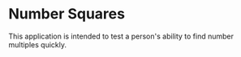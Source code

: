# Number Squares
This application is intended to test a person's ability to find number multiples quickly.
